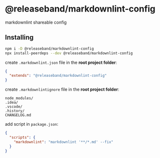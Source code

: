 # @releaseband/markdownlint-config

markdownlint shareable config

## Installing

```bash
npm i -D @releaseband/markdownlint-config
npx install-peerdeps --dev @releaseband/markdownlint-config
```

create `.markdownlint.json` file in the **root project folder**:

```json
{
  "extends": "@releaseband/markdownlint-config"
}
```

create `.markdownlintignore` file in the **root project folder**:

```text
node_modules/
.idea/
.vscode/
.history/
CHANGELOG.md
```

add script in `package.json`:

```json
{
  "scripts": {
    "markdownlint": "markdownlint '**/*.md' --fix"
  }
}
```
